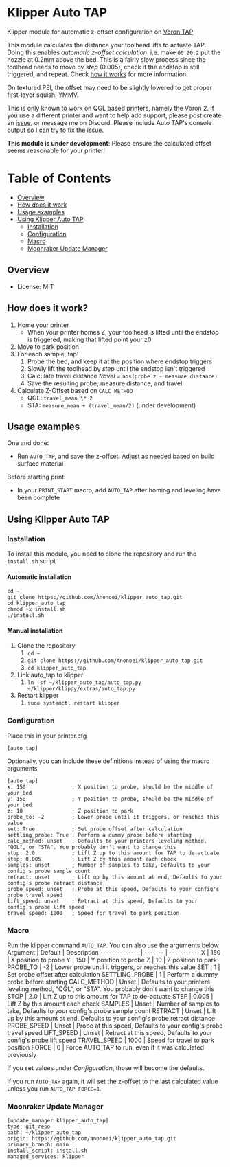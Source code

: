 # Klipper Auto TAP
 Klipper module for automatic z-offset configuration on [Voron TAP](https://github.com/VoronDesign/Voron-Tap)

This module calculates the distance your toolhead lifts to actuate TAP. 
Doing this enables *automatic z-offset calculation*. i.e. make `G0 Z0.2` put the nozzle at 0.2mm above the bed. 
This is a fairly slow process since the toolhead needs to move by *step* (0.005), check if the endstop is still triggered, and repeat. 
Check [how it works](https://github.com/anonoei/klipper_auto_tap#how-does-it-work) for more information. 

On textured PEI, the offset may need to be slightly lowered to get proper first-layer squish. 
YMMV.

This is only known to work on QGL based printers, namely the Voron 2. 
If you use a different printer and want to help add support, please post create an [issue](https://github.com/Anonoei/klipper_auto_tap/issues), or message me on Discord. 
Please include Auto TAP's console output so I can try to fix the issue.

**This module is under development**: Please ensure the calculated offset seems reasonable for your printer!

# Table of Contents
 - [Overview](https://github.com/anonoei/klipper_auto_tap#overview)
 - [How does it work](https://github.com/anonoei/klipper_auto_tap#how-does-it-work)
 - [Usage examples](https://github.com/anonoei/klipper_auto_tap#usage_examples)
 - [Using Klipper Auto TAP](https://github.com/anonoei/klipper_auto_tap#using-klipper-auto-tap)
   - [Installation](https://github.com/anonoei/klipper_auto_tap#installation)
   - [Configuration](https://github.com/anonoei/klipper_auto_tap#configuration)
   - [Macro](https://github.com/anonoei/klipper_auto_tap#macro)
   - [Moonraker Update Manager](https://github.com/anonoei/klipper_auto_tap#moonraker-update-manager)

## Overview
 - License: MIT


## How does it work?
1. Home your printer
   - When your printer homes Z, your toolhead is lifted until the endstop is triggered, making that lifted point your z0
2. Move to park position
3. For each sample, tap!
   1. Probe the bed, and keep it at the position where endstop triggers
   2. Slowly lift the toolhead by *step* until the endstop isn't triggered
   3. Calculate travel distance *travel* = `abs(probe z - measure distance)`
   4. Save the resulting probe, measure distance, and travel
4. Calculate Z-Offset based on `CALC_METHOD`
   - QGL: `travel_mean \* 2`
   - STA: `measure_mean + (travel_mean/2)` (under development)

## Usage examples
One and done:
 - Run `AUTO_TAP`, and save the z-offset. Adjust as needed based on build surface material


Before starting print:
 - In your `PRINT_START` macro, add `AUTO_TAP` after homing and leveling have been complete

## Using Klipper Auto TAP
### Installation
To install this module, you need to clone the repository and run the `install.sh` script

#### Automatic installation
```
cd ~
git clone https://github.com/Anonoei/klipper_auto_tap.git
cd klipper_auto_tap
chmod +x install.sh
./install.sh
```
#### Manual installation
 1. Clone the repository
    1. `cd ~`
    2. `git clone https://github.com/Anonoei/klipper_auto_tap.git`
    3. `cd klipper_auto_tap`
 2. Link auto_tap to klipper
    1. `ln -sf ~/klipper_auto_tap/auto_tap.py ~/klipper/klippy/extras/auto_tap.py`
 3. Restart klipper
    1. `sudo systemctl restart klipper`

### Configuration
Place this in your printer.cfg
```
[auto_tap]
```
Optionally, you can include these definitions instead of using the macro arguments
```
[auto_tap]
x: 150               ; X position to probe, should be the middle of your bed
y: 150               ; Y position to probe, should be the middle of your bed
z: 10                ; Z position to park
probe_to: -2         ; Lower probe until it triggers, or reaches this value
set: True            ; Set probe offset after calculation
settling_probe: True ; Perform a dummy probe before starting
calc_method: unset   ; Defaults to your printers leveling method, "QGL", or "STA". You probably don't want to change this
stop: 2.0            ; Lift Z up to this amount for TAP to de-actuate
step: 0.005          ; Lift Z by this amount each check
samples: unset       ; Number of samples to take, Defaults to your config's probe sample count
retract: unset       ; Lift up by this amount at end, Defaults to your config's probe retract distance
probe_speed: unset   ; Probe at this speed, Defaults to your config's probe travel speed
lift_speed: unset    ; Retract at this speed, Defaults to your config's probe lift speed
travel_speed: 1000   ; Speed for travel to park position
```
### Macro
Run the klipper command `AUTO_TAP`. You can also use the arguments below
Argument       | Default | Description
-------------- | ------- | -----------
X              | 150     | X position to probe
Y              | 150     | Y position to probe
Z              | 10      | Z position to park
PROBE_TO       | -2      | Lower probe until it triggers, or reaches this value
SET            | 1       | Set probe offset after calculation
SETTLING_PROBE | 1       | Perform a dummy probe before starting
CALC_METHOD    | Unset   | Defaults to your printers leveling method, "QGL", or "STA". You probably don't want to change this
STOP           | 2.0     | Lift Z up to this amount for TAP to de-actuate
STEP           | 0.005   | Lift Z by this amount each check
SAMPLES        | Unset   | Number of samples to take, Defaults to your config's probe sample count
RETRACT        | Unset   | Lift up by this amount at end, Defaults to your config's probe retract distance
PROBE_SPEED    | Unset   | Probe at this speed, Defaults to your config's probe travel speed
LIFT_SPEED     | Unset   | Retract at this speed, Defaults to your config's probe lift speed
TRAVEL_SPEED   | 1000    | Speed for travel to park position
FORCE          | 0       | Force AUTO_TAP to run, even if it was calculated previously

If you set values under *Configuration*, those will become the defaults.

If you run `AUTO_TAP` again, it will set the z-offset to the last calculated value unless you run `AUTO_TAP FORCE=1`.

### Moonraker Update Manager
```
[update_manager klipper_auto_tap]
type: git_repo
path: ~/klipper_auto_tap
origin: https://github.com/anonoei/klipper_auto_tap.git
primary_branch: main
install_script: install.sh
managed_services: klipper
```
